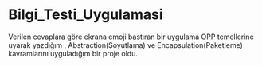 # Bilgi_Testi_Uygulamasi
 Verilen cevaplara göre ekrana emoji bastıran bir uygulama
OPP temellerine uyarak yazdığım , Abstraction(Soyutlama) ve Encapsulation(Paketleme) kavramlarını uyguladığım bir proje oldu.
